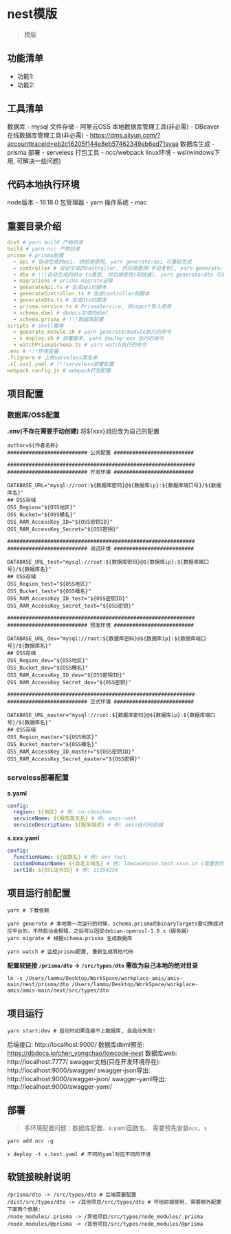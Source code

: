 # nest模版
> 模版

## 功能清单
- 功能1: 
- 功能2: 

## 工具清单
数据库 - mysql
文件存储 - 阿里云OSS
本地数据库管理工具(非必需) - DBeaver
在线数据库管理工具(非必需) -  https://dms.aliyun.com/?accounttraceid=eb2c16205f144e8eb57462349eb6ed71syaa
数据库生成 - prisma
部署 - serveless
打包工具 - ncc/webpack
linux环境 - wsl(windows下用, 可解决一些问题)

## 代码本地执行环境
node版本 - 16.18.0
包管理器 - yarn
操作系统 - mac

## 重要目录介绍
```yaml
dist # yarn build 产物目录
build # yarn ncc 产物目录
prisma # prisma配置
  - api # 自动生成的api, 供前端使用, yarn generate:api 可重新生成
  - controller # 自动生成的controller, 供后端使用(手动复制), yarn generate:controller 可重新生成
  - dto # !!!自动生成的dto ts类型, 供后端使用(软链接), yarn generate:dto 可重新生成
  - migrations # prisma migrate记录
  - generateApi.ts # 生成api的脚本
  - generateController.ts # 生成controller的脚本
  - generateDto.ts # 生成dto的脚本
  - prisma.service.ts # PrismaService, 供import导入使用
  - schema.dbml # dbdocs生成的dbml
  - schema.prisma # !!!数据库配置
scripts # shell脚本
  - generate_module.sh # yarn generate:module执行的命令
  - s_deploy.sh # 部署脚本, yarn deploy:xxx 执行的命令
  - watchPrismaSchema.ts # yarn watch执行的命令
.env # !!!环境变量
.fcignore # 上传serveless黑名单
.s[.xxx].yaml # !!!serveless部署配置
webpack.config.js # webpack打包配置
```

## 项目配置
### 数据库/OSS配置
**.env(不存在需要手动创建)**
将${xxx}对应改为自己的配置
```env
author=${作者名称}
########################## 公共配置 ##########################

#############################################################
########################## 开发环境 ##########################

DATABASE_URL="mysql://root:${数据库密码}@${数据库ip}:${数据库端口号}/${数据库名}"
## OSS存储
OSS_Region="${OSS地区}"
OSS_Bucket="${OSS桶名}"
OSS_RAM_AccessKey_ID="${OSS密钥ID}"
OSS_RAM_AccessKey_Secret="${OSS密钥}"

#############################################################
########################## 测试环境 ##########################

DATABASE_URL_test="mysql://root:${数据库密码}@${数据库ip}:${数据库端口号}/${数据库名}"
## OSS存储
OSS_Region_test="${OSS地区}"
OSS_Bucket_test="${OSS桶名}"
OSS_RAM_AccessKey_ID_test="${OSS密钥ID}"
OSS_RAM_AccessKey_Secret_test="${OSS密钥}"

#############################################################
########################## 预发环境 ##########################

DATABASE_URL_dev="mysql://root:${数据库密码}@${数据库ip}:${数据库端口号}/${数据库名}"
## OSS存储
OSS_Region_dev="${OSS地区}"
OSS_Bucket_dev="${OSS桶名}"
OSS_RAM_AccessKey_ID_dev="${OSS密钥ID}"
OSS_RAM_AccessKey_Secret_dev="${OSS密钥}"

#############################################################
########################## 正式环境 ##########################

DATABASE_URL_master="mysql://root:${数据库密码}@${数据库ip}:${数据库端口号}/${数据库名}"
## OSS存储
OSS_Region_master="${OSS地区}"
OSS_Bucket_master="${OSS桶名}"
OSS_RAM_AccessKey_ID_master="${OSS密钥ID}"
OSS_RAM_AccessKey_Secret_master="${OSS密钥}"
```

### serveless部署配置
**s.yaml**
```yaml
config:
  region: ${地区} # 例: cn-shenzhen
  serviceName: ${服务英文名} # 例: amis-nest
  serviceDescription: ${服务描述} # 例: amis低代码后端
```
**s.xxx.yaml**
```yaml
config:
  functionName: ${函数名} # 例: env_test
  customDomainName: ${自定义域名} # 例: lowcodebase.test.xxxx.cn (需要到阿里云函数计算配置域名, https)
  certId: ${SSL证书ID} # 例: 11154234
```

## 项目运行前配置

```shell
yarn # 下载依赖
```

```shell
yarn generate # 本地第一次运行的时候，schema.prisma的binaryTargets要切换成对应平台的，不然启动会报错，之后可以固定debian-openssl-1.0.x（服务器）
yarn migrate # 根据schema.prisma 生成数据库
```

```shell
yarn watch # 监控prisma配置, 重新生成其他代码
```

**配置软链接 `/prisma/dto` -> `/src/types/dto` 需改为自己本地的绝对目录**
```shell
ln -s /Users/lammu/Desktop/WorkSpace/workplace-amis/amis-main/nest/prisma/dto /Users/lammu/Desktop/WorkSpace/workplace-amis/amis-main/nest/src/types/dto
```

## 项目运行
```shell
yarn start:dev # 启动时如果连接不上数据库, 会启动失败!
```
后端接口: http://localhost:9000/
数据库dbml预览: https://dbdocs.io/chen_yongchao/lowcode-nest
数据库web: http://localhost:7777/
swagger文档(只在开发环境存在): http://localhost:9000/swagger/
swagger-json导出: http://localhost:9000/swagger-json/
swagger-yaml导出: http://localhost:9000/swagger-yaml/

## 部署
> 多环境配置问题：数据库配置、s.yaml函数名、
需要预先安装`ncc`、`s`
```shell
yarn add ncc -g
```
```shell
s deploy -t s.test.yaml # 不同的yaml对应不同的环境
```

## 软链接映射说明
```tsx
/prisma/dto -> /src/types/dto # 后端需要配置
/dist/src/types/dto -> /其他项目/src/types/dto # 可给前端使用, 需要额外配置下面两个依赖: 
/node_modules/.prisma -> /其他项目/src/types/node_modules/.prisma
/node_modules/@prisma -> /其他项目/src/types/node_modules/@prisma
```
